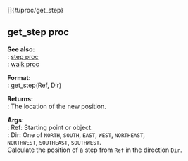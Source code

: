 []{#/proc/get_step}    
## get_step proc    
**See also:**    
:   [step proc](/ref/proc/step)    
:   [walk proc](/ref/proc/walk)    
<!-- -->    
**Format:**    
:   get_step(Ref, Dir)    
<!-- -->    
**Returns:**    
:   The location of the new position.    
<!-- -->    
**Args:**    
:   Ref: Starting point or object.    
:   Dir: One of `NORTH`, `SOUTH`, `EAST`, `WEST`, `NORTHEAST`,    
    `NORTHWEST`, `SOUTHEAST`, `SOUTHWEST`.    
Calculate the position of a step from `Ref` in the direction `Dir`.  